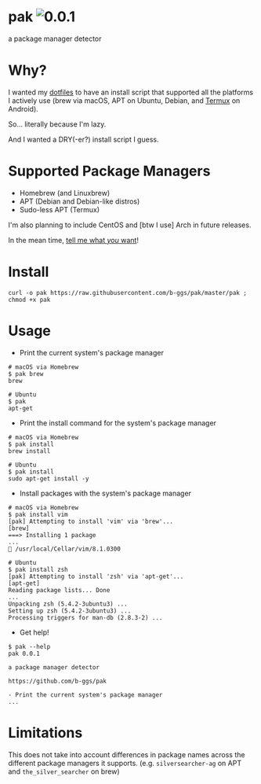 # pak ![0.0.1](https://img.shields.io/badge/version-0.0.1-green.svg)

a package manager detector

# Why?

I wanted my [dotfiles][dotfiles] to have an install script that supported all the platforms I actively use (brew via macOS, APT on Ubuntu, Debian, and [Termux][termux] on Android).

So... literally because I'm lazy.

And I wanted a DRY(-er?) install script I guess.

# Supported Package Managers

* Homebrew (and Linuxbrew)
* APT (Debian and Debian-like distros)
* Sudo-less APT (Termux)

I'm also planning to include CentOS and [btw I use] Arch in future releases.

In the mean time, [tell me what _you_ want][issues]!

# Install

```
curl -o pak https://raw.githubusercontent.com/b-ggs/pak/master/pak ; chmod +x pak
```

# Usage

* Print the current system's package manager

```
# macOS via Homebrew
$ pak brew
brew

# Ubuntu
$ pak
apt-get
```

* Print the install command for the system's package manager

```
# macOS via Homebrew
$ pak install
brew install

# Ubuntu
$ pak install
sudo apt-get install -y
```

* Install packages with the system's package manager

```
# macOS via Homebrew
$ pak install vim
[pak] Attempting to install 'vim' via 'brew'...
[brew]
===> Installing 1 package
...
🍺 /usr/local/Cellar/vim/8.1.0300

# Ubuntu
$ pak install zsh
[pak] Attempting to install 'zsh' via 'apt-get'...
[apt-get]
Reading package lists... Done
...
Unpacking zsh (5.4.2-3ubuntu3) ...
Setting up zsh (5.4.2-3ubuntu3) ...
Processing triggers for man-db (2.8.3-2) ...
```

* Get help!

```
$ pak --help
pak 0.0.1

a package manager detector

https://github.com/b-ggs/pak

- Print the current system's package manager
...
```

# Limitations

This does not take into account differences in package names across the different package managers it supports. (e.g. `silversearcher-ag` on APT and `the_silver_searcher` on brew)

[dotfiles]: https://github.com/b-ggs/dotfiles
[termux]: https://termux.com/
[issues]: https://github.com/b-ggs/pak/issues
